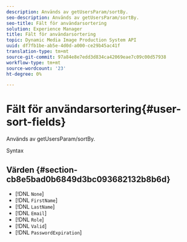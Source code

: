 ```yaml
---
description: Används av getUsersParam/sortBy.
seo-description: Används av getUsersParam/sortBy.
seo-title: Fält för användarsortering
solution: Experience Manager
title: Fält för användarsortering
topic: Dynamic Media Image Production System API
uuid: df7fb1be-ab5e-4d0d-a000-ce29b45ac41f
translation-type: tm+mt
source-git-commit: 97a84e8e7edd3d834ca42069eae7c09c00d57938
workflow-type: tm+mt
source-wordcount: '23'
ht-degree: 0%

---
```



# Fält för användarsortering{#user-sort-fields}

Används av getUsersParam/sortBy.

Syntax

## Värden {#section-cb8e5bad0b6849d3bc093682132b8b6d}

* [!DNL `None`]
* [!DNL `FirstName`]
* [!DNL `LastName`]
* [!DNL `Email`]
* [!DNL `Role`]
* [!DNL `Valid`]
* [!DNL `PasswordExpiration`]

